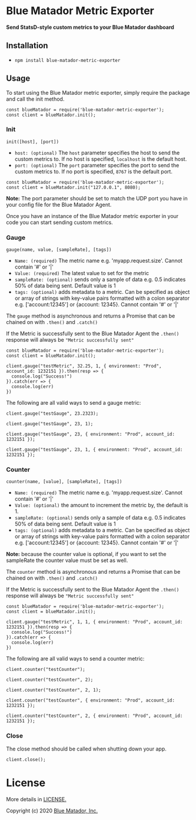 # Blue Matador Metric Exporter

**Send StatsD-style custom metrics to your Blue Matador dashboard** 

## Installation
  * `npm install blue-matador-metric-exporter`

## Usage

To start using the Blue Matador metric exporter, simply require the package and call the init method.

```
const blueMatador = require('blue-matador-metric-exporter');
const client = blueMatador.init();
```

### Init
`init([host], [port])`
  * `host: (optional)` The `host` parameter specifies the host to send the custom metrics to. If no host is specified, `localhost` is the default host.
  * `port: (optional)` The `port` parameter specifies the port to send the custom metrics to. If no port is specified, `8767` is the default port. 


```
const blueMatador = require('blue-matador-metric-exporter');
const client = blueMatador.init("127.0.0.1", 8080);
```

**Note:** The port parameter should be set to match the UDP port you have in your config file for the Blue Matador Agent.


Once you have an instance of the Blue Matador metric exporter in your code you can start sending custom metrics. 


### Gauge
`gauge(name, value, [sampleRate], [tags])`
  * `Name: (required)` The metric name e.g. 'myapp.request.size'. Cannot contain '#' or '|'
  * `Value: (required)` The latest value to set for the metric
  * `sampleRate: (optional)` sends only a sample of data e.g. 0.5 indicates 50% of data being sent. Default value is 1
  * `tags: (optional)`  adds metadata to a metric. Can be specified as object or array of strings with key-value pairs formatted with a colon separator e.g. ['account:12345'] or {account: 12345}. Cannot contain '#' or '|'

The `gauge` method is asynchronous and returns a Promise that can be chained on with `.then()` and `.catch()`

If the Metric is successfully sent to the Blue Matador Agent the `.then()` response will always be `"Metric successfully sent"`

```
const blueMatador = require('blue-matador-metric-exporter');
const client = blueMatador.init();

client.gauge("testMetric", 32.25, 1, { environment: "Prod", account_id: 1232151 }).then(resp => {
  console.log("Success!")
}).catch(err => {
  console.log(err)
})
```

The following are all valid ways to send a gauge metric:

```
client.gauge("testGauge", 23.2323);

client.gauge("testGauge", 23, 1);

client.gauge("testGauge", 23, { environment: "Prod", account_id: 1232151 });

client.gauge("testGauge", 23, 1, { environment: "Prod", account_id: 1232151 });

```

### Counter
`counter(name, [value], [sampleRate], [tags])`
  * `Name: (required)` The metric name e.g. 'myapp.request.size'. Cannot contain '#' or '|'
  * `Value: (optional)` the amount to increment the metric by, the default is 1. 
  * `sampleRate: (optional)` sends only a sample of data e.g. 0.5 indicates 50% of data being sent. Default value is 1
  * `tags: (optional)`  adds metadata to a metric. Can be specified as object or array of strings with key-value pairs formatted with a colon separator e.g. ['account:12345'] or {account: 12345}. Cannot contain '#' or '|'

**Note:** because the counter value is optional, if you want to set the sampleRate the counter value must be set as well.   

The `counter` method is asynchronous and returns a Promise that can be chained on with `.then()` and `.catch()`

If the Metric is successfully sent to the Blue Matador Agent the `.then()` response will always be `"Metric successfully sent"`

```
const blueMatador = require('blue-matador-metric-exporter');
const client = blueMatador.init();

client.gauge("testMetric", 1, 1, { environment: "Prod", account_id: 1232151 }).then(resp => {
  console.log("Success!")
}).catch(err => {
  console.log(err)
})
```

The following are all valid ways to send a counter metric:

```
client.counter("testCounter");

client.counter("testCounter", 2);

client.counter("testCounter", 2, 1);

client.counter("testCounter", { environment: "Prod", account_id: 1232151 });

client.counter("testCounter", 2, { environment: "Prod", account_id: 1232151 });

```

### Close

The close method should be called when shutting down your app.

```
client.close();
```


# License

More details in [LICENSE.](https://github.com/bluematador/bluematador-metrics-client-js/blob/master/LICENSE)

Copyright (c) 2020 [Blue Matador, Inc.](https://www.bluematador.com/)

